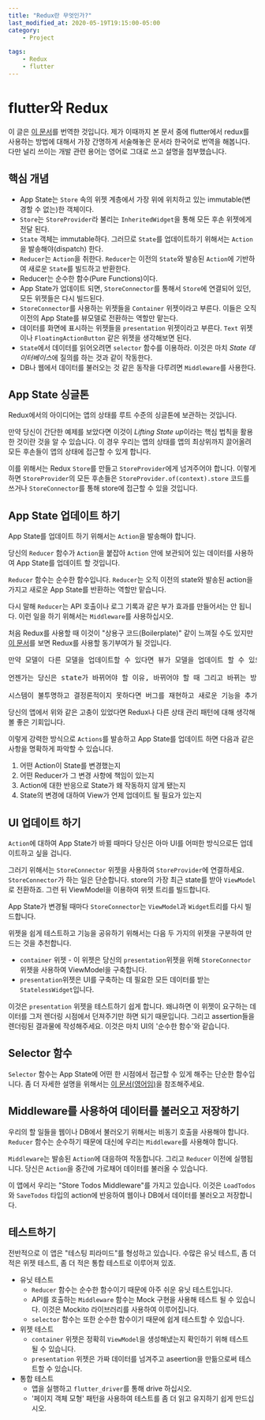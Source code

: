 ```yaml
---
title: "Redux란 무엇인가?"
last_modified_at: 2020-05-19T19:15:00-05:00
category:
    - Project

tags:
    - Redux
    - flutter
---
```


# flutter와 Redux

이 글은 [이 문서](https://gitlab.com/brianegan/flutter_architecture_samples/-/blob/master/example/redux/README.md)를 번역한 것입니다. 제가 이때까지 본 문서 중에 flutter에서 redux를 사용하는 방법에 대해서 가장 간명하게 서술해놓은 문서라 한국어로 번역을 해봅니다. 다만 널리 쓰이는 개발 관련 용어는 영어로 그대로 쓰고 설명을 첨부했습니다.

## 핵심 개념

- App State는 ```Store``` 속의 위젯 계층에서 가장 위에 위치하고 있는 immutable(변경할 수 없는)한 객체이다.
- ```Store```는 ```StoreProvider```라 불리는 ```InheritedWidget```을 통해 모든 후손 위젯에게 전달 된다.
- ```State``` 객체는 immutable하다. 그러므로 ```State```를 업데이트하기 위해서는 ```Action```을 발송해야(dispatch) 한다.
- ```Reducer```는 ```Action```을 취한다. ```Reducer```는 이전의 ```State```와 발송된 ```Action```에 기반하여 새로운 ```State```를 빌드하고 반환한다.
- Reducer는 순수한 함수(Pure Functions)이다.
- App State가 업데이트 되면, ```StoreConnector```를 통해서 ```Store```에 연결되어 있던, 모든 위젯들은 다시 빌드된다.
- ```StoreConnector```를 사용하는 위젯들을 ```Container``` 위젯이라고 부른다. 이들은 오직 이전의 App State를 뷰모델로 전환하는 역할만 맡는다.
- 데이터를 화면에 표시하는 위젯들을 ```presentation``` 위젯이라고 부른다. ```Text``` 위젯이나 ```FloatingActionButton``` 같은 위젯을 생각해보면 된다.
- ```State```에서 데이터를 읽어오려면 ```selector``` 함수를 이용하라. 이것은 마치 *State 데이터베이스*에 질의를 하는 것과 같이 작동한다.
- DB나 웹에서 데이터를 불러오는 것 같은 동작을 다루려면 ```Middleware```를 사용한다.

## App State 싱글톤

Redux에서의 아이디어는 앱의 상태를 루트 수준의 싱글톤에 보관하는 것입니다.

만약 당신이 간단한 예제를 보았다면 이것이 *Lifting State up*이라는 핵심 법칙을 활용한 것이란 것을 알 수 있습니다. 이 경우 우리는 앱의 상태를 앱의 최상위까지 끌어올려 모든 후손들이 앱의 상태에 접근할 수 있게 합니다.

이를 위해서는 Redux ```Store```를 만들고 ```StoreProvider```에게 넘겨주어야 합니다. 이렇게 하면 ```StoreProvider```의 모든 후손들은 ```StoreProvider.of(context).store``` 코드를 쓰거나 ```StoreConnector```를 통해 store에 접근할 수 있을 것입니다.

## App State 업데이트 하기

App State를 업데이트 하기 위해서는 ```Action```을 발송해야 합니다.

당신의 ```Reducer``` 함수가 ```Action```을 붙잡아 ```Action``` 안에 보관되어 있는 데이터를 사용하여 App State를 업데이트 할 것입니다.

```Reducer``` 함수는 순수한 함수입니다. ```Reducer```는 오직 이전의 state와 발송된 action을 가지고 새로운 App State를 반환하는 역할만 맡습니다.

다시 말해 ```Reducer```는 API 호출이나 로그 기록과 같은 부가 효과를 만들어서는 안 됩니다. 이런 일을 하기 위해서는 ```Middleware```를 사용하십시오.

처음 Redux를 사용할 때 이것이 "상용구 코드(Boilerplate)" 같이 느껴질 수도 있지만 [이 문서](http://redux.js.org/)를 보면 Redux를 사용할 동기부여가 될 것입니다.

<pre>
만약 모델이 다른 모델을 업데이트할 수 있다면 뷰가 모델을 업데이트 할 수 있으며 이것은 또 다른 모델을 업데이트 할 수 있고 이것은 결국 또 다른 뷰의 업데이트를 초래할지도 모른다.

언젠가는 당신은 state가 바뀌어야 할 이유, 바뀌어야 할 때 그리고 바뀌는 방법을 통제할 수 없게 됨으로써 당신 앱에서 무슨 일이 일어나고 있는지에 대해 이해하지 못하게 될 것이다.

시스템이 불투명하고 결정론적이지 못하다면 버그를 재현하고 새로운 기능을 추가하기가 매우 힘들다.
</pre>

당신의 앱에서 위와 같은 고충이 있었다면 Redux나 다른 상태 관리 패턴에 대해 생각해볼 좋은 기회입니다.

이렇게 강력한 방식으로 ```Actions```를 발송하고 App State를 업데이트 하면 다음과 같은 사항을 명확하게 파악할 수 있습니다.

1. 어떤 Action이 State를 변경했는지
2. 어떤 Reducer가 그 변경 사항에 책임이 있는지
3. Action에 대한 반응으로 State가 왜 작동하지 않게 됐는지
4. State의 변경에 대하여 View가 언제 업데이트 될 필요가 있는지

## UI 업데이트 하기

```Action```에 대하여 App State가 바뀔 때마다 당신은 아마 UI를 어떠한 방식으로든 업데이트하고 싶을 겁니다.

그러기 위해서는 ```StoreConnector``` 위젯을 사용하여 ```StoreProvider```에 연결하세요. ```StoreConnector```가 하는 일은 단순합니다. store의 가장 최근 state를 받아 ```ViewModel```로 전환하죠. 그런 뒤 ViewModel을 이용하여 위젯 트리를 빌드합니다.

App State가 변경될 때마다 ```StoreConnector```는 ```ViewModel```과 ```Widget```트리를 다시 빌드합니다.

위젯을 쉽게 테스트하고 기능을 공유하기 위해서는 다음 두 가지의 위젯을 구분하여 만드는 것을 추천합니다.

- ```container``` 위젯 - 이 위젯은 당신의 ```presentation```위젯을 위해 ```StoreConnector``` 위젯을 사용하여 ViewModel을 구축합니다.
- ```presentation```위젯은 UI를 구축하는 데 필요한 모든 데이터를 받는 ```StatelessWidget```입니다.

이것은 ```presentation``` 위젯을 테스트하기 쉽게 합니다. 왜냐하면 이 위젯이 요구하는 데이터를 그저 렌더링 시점에서 던져주기만 하면 되기 때문입니다. 그리고 assertion들을 렌더링된 결과물에 작성해주세요. 이것은 마치 UI의 '순수한 함수'와 같습니다.

## Selector 함수

```Selector``` 함수는 App State에 어떤 한 시점에서 접근할 수 있게 해주는 단순한 함수입니다. 좀 더 자세한 설명을 위해서는 [이 문서(영어임)](https://pub.dartlang.org/packages/reselect)을 참조해주세요.

## Middleware를 사용하여 데이터를 불러오고 저장하기

우리의 할 일들을 웹이나 DB에서 불러오기 위해서는 비동기 호출을 사용해야 합니다. ```Reducer``` 함수는 순수하기 때문에 대신에 우리는 ```Middleware```를 사용해야 합니다.

```Middleware```는 발송된 ```Action```에 대응하여 작동합니다. 그리고 ```Reducer``` 이전에 실행됩니다. 당신은 ```Action```을 중간에 가로채어 데이터를 불러올 수 있습니다.

이 앱에서 우리는 "Store Todos Middleware"를 가지고 있습니다. 이것은 ```LoadTodos```와 ```SaveTodos``` 타입의 action에 반응하여 웹이나 DB에서 데이터를 불러오고 저장합니다.

## 테스트하기

전반적으로 이 앱은 "테스팅 피라미드"를 형성하고 있습니다. 수많은 유닛 테스트, 좀 더 적은 위젯 테스트, 좀 더 적은 통합 테스트로 이루어져 있죠.

- 유닛 테스트
  - ```Reducer``` 함수는 순수한 함수이기 때문에 아주 쉬운 유닛 테스트입니다.
  - API를 호출하는 ```Middleware``` 함수는 Mock 구현을 사용해 테스트 될 수 있습니다. 이것은 Mockito 라이브러리를 사용하여 이루어집니다.
  - ```selector``` 함수는 또한 순수한 함수이기 때문에 쉽게 테스트할 수 있습니다.
- 위젯 테스트
  - ```container``` 위젯은 정확히 ```ViewModel```을 생성해냈는지 확인하기 위해 테스트 될 수 있습니다.
  - ```presentation``` 위젯은 가짜 데이터를 넘겨주고 aseertion을 만듦으로써 테스트할 수 있습니다.
- 통합 테스트
  - 앱을 실행하고 ```flutter_driver```를 통해 drive 하십시오.
  - '페이지 객체 모형' 패턴을 사용하여 테스트를 좀 더 읽고 유지하기 쉽게 만드십시오.